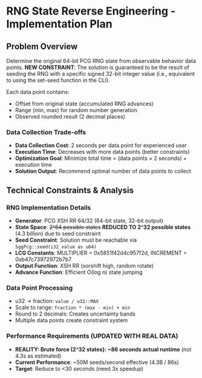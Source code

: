 # RNG State Reverse Engineering - Implementation Plan

## Problem Overview
Determine the original 64-bit PCG RNG state from observable behavior data points. **NEW CONSTRAINT**: The solution is guaranteed to be the result of seeding the RNG with a specific signed 32-bit integer value (i.e., equivalent to using the set-seed function in the CLI).

Each data point contains:
- Offset from original state (accumulated RNG advances)
- Range (min, max) for random number generation
- Observed rounded result (2 decimal places)

### Data Collection Trade-offs
- **Data Collection Cost**: 2 seconds per data point for experienced user
- **Execution Time**: Decreases with more data points (better constraints)
- **Optimization Goal**: Minimize total time = (data points × 2 seconds) + execution time
- **Solution Output**: Recommend optimal number of data points to collect

## Technical Constraints & Analysis

### RNG Implementation Details
- **Generator**: PCG XSH RR 64/32 (64-bit state, 32-bit output)
- **State Space**: ~~2^64 possible states~~ **REDUCED TO 2^32 possible states** (4.3 billion) due to seed constraint
- **Seed Constraint**: Solution must be reachable via `SggPcg::seed(i32_value as u64)`
- **LCG Constants**: MULTIPLIER = 0x5851f42d4c957f2d, INCREMENT = 0xb47c73972972b7b7
- **Output Function**: XSH RR (xorshift high, random rotate)
- **Advance Function**: Efficient O(log n) state jumping

### Data Point Processing
- u32 → fraction: `value / u32::MAX`
- Scale to range: `fraction * (max - min) + min`
- Round to 2 decimals: Creates uncertainty bands
- Multiple data points create constraint system

### Performance Requirements (UPDATED WITH REAL DATA)
- **REALITY: Brute force (2^32 states): ~86 seconds actual runtime** (not 4.3s as estimated)
- **Current Performance**: ~50M seeds/second effective (4.3B / 86s)
- **Target**: Reduce to <30 seconds (need 3x speedup)